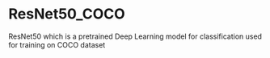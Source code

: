 # ResNet50_COCO 

ResNet50 which is a pretrained Deep Learning model for classification
used for training on COCO dataset